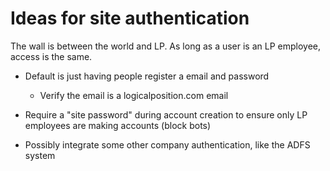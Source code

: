 # Ideas for site authentication

The wall is between the world and LP. As long as a user is an LP employee, access is the same.

* Default is just having people register a email and password
    
    * Verify the email is a logicalposition.com email

* Require a "site password" during account creation to ensure only LP employees are making accounts (block bots)

* Possibly integrate some other company authentication, like the ADFS system